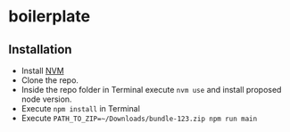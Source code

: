 # boilerplate


## Installation
* Install [NVM](https://github.com/nvm-sh/nvm)
* Clone the repo.
* Inside the repo folder in Terminal execute `nvm use` and install proposed node version.
* Execute `npm install` in Terminal
* Execute `PATH_TO_ZIP=~/Downloads/bundle-123.zip npm run main`